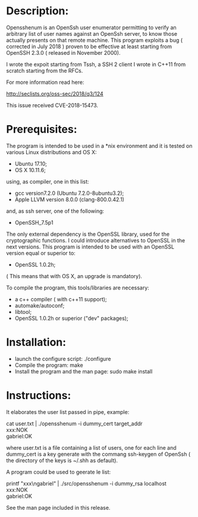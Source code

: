 Description:
============

Opensshenum is an OpenSsh user enumerator permitting to verify an arbitrary list of user names against an OpenSsh server, to know those actually presents on that remote machine. This program  exploits a bug ( corrected in July 2018  ) proven to be effective at least starting from OpenSSH 2.3.0 ( released in November 2000).

I wrote the expoit starting from Tssh, a SSH 2 client I wrote in C++11 from scratch starting from the RFCs.

For more information read here:

http://seclists.org/oss-sec/2018/q3/124

This issue received CVE-2018-15473.

Prerequisites:
==============

The program is intended to be used in a *nix environment and it is tested on various Linux distributions and OS X:

- Ubuntu 17.10;
- OS X 10.11.6;

using, as compiler, one in this list:

- gcc version7.2.0 (Ubuntu 7.2.0-8ubuntu3.2);
- Apple LLVM version 8.0.0 (clang-800.0.42.1)

and, as ssh server, one of the following:

- OpenSSH_7.5p1 

The only external dependency is the OpenSSL library, used for the cryptographic functions.
I could introduce alternatives to OpenSSL in the next versions.
This program is intended to be used with an OpenSSL version equal or superior to:

- OpenSSL 1.0.2h;

( This means that with OS X, an upgrade is mandatory).

To compile the program, this tools/libraries are necessary:

- a c++ compiler ( with c++11 support);
- automake/autoconf;
- libtool;
- OpenSSL 1.0.2h or superior ("dev" packages);

Installation:
=============

- launch the configure script:
  ./configure
- Compile the program:
  make
- Install the program and the man page:
  sudo make install

Instructions:
=============

It elaborates the user list passed in pipe, example:

cat user.txt | ./opensshenum -i dummy_cert target_addr<BR>
xxx:NOK <BR>
gabriel:OK

where user.txt is a file containing a list of users, one for each line 
and dummy_cert is a key generate with the commang ssh-keygen of OpenSsh 
( the directory of the keys is ~/.shh as default).

A program could be used to geerate le list:

printf "xxx\ngabriel" | ./src/opensshenum   -i dummy_rsa localhost <BR>
xxx:NOK <BR>
gabriel:OK

See the man page included in this release.

